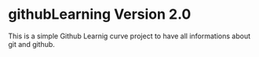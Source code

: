 # githubLearning Version 2.0

This is a simple Github Learnig curve project to have all informations about git and github.
